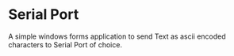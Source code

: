 # Serial Port

A simple windows forms application to send Text as ascii encoded characters
to Serial Port of choice.